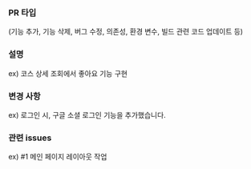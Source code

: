 ### PR 타입

(기능 추가, 기능 삭제, 버그 수정, 의존성, 환경 변수, 빌드 관련 코드 업데이트 등)

### 설명

ex) 코스 상세 조회에서 좋아요 기능 구현

### 변경 사항

ex) 로그인 시, 구글 소셜 로그인 기능을 추가했습니다.

### 관련 issues

ex) #1 메인 페이지 레이아웃 작업
